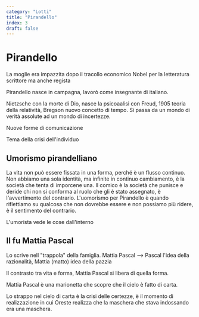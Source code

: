 ```yaml
---
category: "Lotti"
title: "Pirandello"
index: 3
draft: false
---
```


# Pirandello
La moglie era impazzita dopo il tracollo economico
Nobel per la letteratura
scrittore ma anche regista

Pirandello nasce in campagna, lavorò come insegnante di italiano.

Nietzsche con la morte di Dio, nasce la psicoaalisi con Freud, 1905 teoria della relatività, Bregson nuovo concetto di tempo.
Si passa da un mondo di verità assolute ad un mondo di incertezze.

Nuove forme di comunicazione

Tema della crisi dell'individuo

## Umorismo pirandelliano
La vita non può essere fissata in una forma, perché è un flusso continuo.
Non abbiamo una sola identità, ma infinite in continuo cambiamento, è la società che tenta di imporcene una.
Il comico è la società che punisce e deride chi non si conforma al ruolo che gli è stato assegnato, è l'avvertimento del contrario.
L'uomorismo per Pirandello è quando riflettiamo su qualcosa che non dovrebbe essere e non possiamo più ridere, è il sentimento del contrario.

L'umorista vede le cose dall'interno

## Il fu Mattia Pascal
Lo scrive nell "trappola" della famiglia.
Mattia Pascal --> Pascal l'idea della razionalità, Mattia (matto) idea della pazzia

Il contrasto tra vita e forma, Mattia Pascal si libera di quella forma.

Mattia Pascal è una marionetta che scopre che il cielo è fatto di carta.

Lo strappo nel cielo di carta è la crisi delle certezze, è il momento di realizzazione in cui Oreste realizza che la maschera che stava indossando era una maschera.